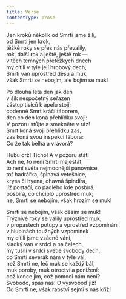 ```yaml
---
title: Verše
contentType: prose
---
```


Jen kroků několik od Smrti jsme žili,  
od Smrti jen krok,  
těžké roky se přes nás převalily,  
rok, další rok a ještě, ještě rok —  
v těch temných přetěžkých dnech  
my cítili v týle její hrobový dech,  
Smrti van uprostřed děsu a muk,  
však Smrti se nebojím, ale bojím se muk!

Po dlouhá léta den jak den  
v šik nespočetný seřazen  
zástup tisíců k apelu stojí;  
codenně Smrt kráčí táborem,  
den co den koná přehlídku svoji:  
V pozoru stůjte a smekněte v ráz!  
Smrt koná svoji přehlídku zas,  
zas koná svou inspekci tábora:  
Co že tak belhá a vrávorá?

Hubu drž! Ticho! A v pozoru stát!  
Ach ne, to není Smrti majestát,  
to není světa nejmocnější panovnice,  
toť hadrářka, špinavá vetešnice,  
krysa či hyena, ohavná špindíra,  
jíž postačí, co padlého kde posbírá,  
posbírá, co chcíplo uprostřed muk;  
ne, Smrti se nebojím, však hrozím se muk!

Smrti se nebojím, však děsím se muk!  
Trýznivé roky se valily uprostřed muk,  
v propastech potupy a vprostřed vzpomínání,  
v hlubinách toužných vzpomínek  
my cítili jsme vzácné vání,  
sladký van v srdci a na čelech,  
my tušili v srdci světlé svobody dech,  
co Smrti severák nám v týle vál,  
než Smrti ne, leč muk se každý bál,  
muk poroby, muk otroctví a ponížení:  
což konce jim, což pomoci nám není?  
Svobodo, spas nás! Ó vysvoboď již!  
Od Smrti ne, však rabství sejmi s nás kříž!
